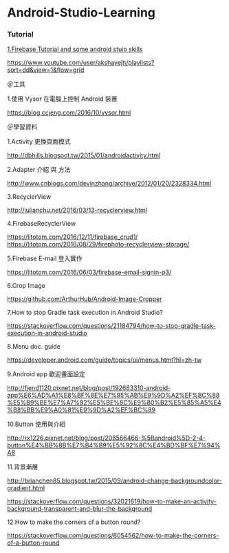 # Android-Studio-Learning


<h3>Tutorial</h3>

<p><a href="https://www.youtube.com/user/akshayejh/playlists?sort=dd&view=1&flow=grid
">1.Firebase Tutorial and some android stuio skills</a></p>

https://www.youtube.com/user/akshayejh/playlists?sort=dd&view=1&flow=grid


＠工具

1.使用 Vysor 在電腦上控制 Android 裝置

https://blog.ccjeng.com/2016/10/vysor.html



＠學習資料

1.Activity 更換頁面模式

http://dbhills.blogspot.tw/2015/01/androidactivity.html


2.Adapter 介紹 與 方法

http://www.cnblogs.com/devinzhang/archive/2012/01/20/2328334.html


3.RecyclerView

http://julianchu.net/2016/03/13-recyclerview.html

4.FirebaseRecyclerView

https://litotom.com/2016/12/11/firebase_crud1/
https://litotom.com/2016/08/29/firephoto-recyclerview-storage/

5.Firebase E-mail 登入實作

https://litotom.com/2016/06/03/firebase-email-signin-p3/

6.Crop Image

https://github.com/ArthurHub/Android-Image-Cropper

7.How to stop Gradle task execution in Android Studio?

https://stackoverflow.com/questions/21184794/how-to-stop-gradle-task-execution-in-android-studio

8.Menu doc. guide

https://developer.android.com/guide/topics/ui/menus.html?hl=zh-tw

9.Android app 歡迎畫面設定

http://fiend1120.pixnet.net/blog/post/192683310-android-app%E6%AD%A1%E8%BF%8E%E7%95%AB%E9%9D%A2%EF%BC%88%E5%B9%BE%E7%A7%92%E5%BE%8C%E9%80%B2%E5%85%A5%E4%B8%BB%E9%A0%81%E9%9D%A2%EF%BC%89

10.Button 使用與介紹

http://rx1226.pixnet.net/blog/post/208566466-%5Bandroid%5D-2-4-button%E4%BB%8B%E7%B4%B9%E5%92%8C%E4%BD%BF%E7%94%A8

11.背景漸層

http://brianchen85.blogspot.tw/2015/09/android-change-backgroundcolor-gradient.html

https://stackoverflow.com/questions/32021619/how-to-make-an-activity-background-transparent-and-blur-the-background

12.How to make the corners of a button round?

https://stackoverflow.com/questions/6054562/how-to-make-the-corners-of-a-button-round

